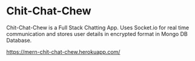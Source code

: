 # Chit-Chat-Chew
Chit-Chat-Chew is a Full Stack Chatting App. Uses Socket.io for real time communication and stores user details in encrypted format in Mongo DB Database.


https://mern-chit-chat-chew.herokuapp.com/

